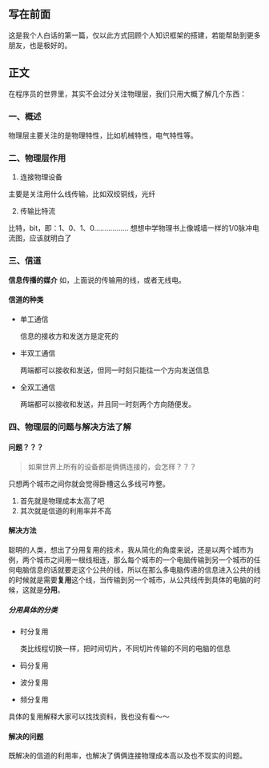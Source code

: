 ## 写在前面
这是我个人白话的第一篇，仅以此方式回顾个人知识框架的搭建，若能帮助到更多朋友，也是极好的。

## 正文
在程序员的世界里，其实不会过分关注物理层，我们只用大概了解几个东西：
### 一、概述
物理层主要关注的是物理特性，比如机械特性，电气特性等。
### 二、物理层作用
1. 连接物理设备 

主要是关注用什么线传输，比如双绞铜线，光纤

2. 传输比特流

比特，bit，即：1、0、1、0.................
想想中学物理书上像城墙一样的1/0脉冲电流图，应该就明白了
### 三、信道
**信息传播的媒介**
如，上面说的传输用的线，或者无线电。
#### 信道的种类
- 单工通信
	
	信息的接收方和发送方是定死的
- 半双工通信

	两端都可以接收和发送，但同一时刻只能往一个方向发送信息
- 全双工通信
	
	两端都可以接收和发送，并且同一时刻两个方向随便发。
	
### 四、物理层的问题与解决方法了解
#### 问题？？？
> 如果世界上所有的设备都是俩俩连接的，会怎样？？？

只想两个城市之间你就会觉得卧槽这么多线可咋整。
1. 首先就是物理成本太高了吧
2. 其次就是信道的利用率并不高
#### 解决方法
聪明的人类，想出了分用复用的技术，我从简化的角度来说，还是以两个城市为例，两个城市之间用一根线相连，那么每个城市的一个电脑传输到另一个城市的任何电脑信息的话就要走这个公共的线，所以在那么多电脑传递的信息进入公共的线的时候就是需要**复用**这个线，当传输到另一个城市，从公共线传到具体的电脑的时候，这就是**分用**。
##### 分用具体的分类
- 时分复用

	类比线程切换一样，把时间切片，不同切片传输的不同的电脑的信息
- 码分复用
- 波分复用
- 频分复用

具体的复用解释大家可以找找资料，我也没有看～～
#### 解决的问题
既解决的信道的利用率，也解决了俩俩连接物理成本高以及也不现实的问题。











